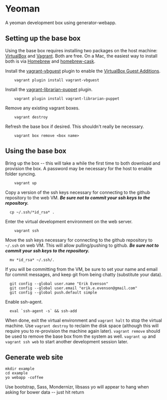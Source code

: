 # Yeoman

A yeoman development box using generator-webapp.

## Setting up the base box

Using the base box requires installing two packages on the host machine: [VirtualBox](https://www.virtualbox.org/) and [Vagrant](http://www.vagrantup.com/).  Both are free.  On a Mac, the easiest way to install both is via [Homebrew](http://mxcl.github.io/homebrew/) and [homebrew-cask](https://github.com/phinze/homebrew-cask).

Install the [vagrant-vbguest](https://github.com/dotless-de/vagrant-vbguest) plugin to enable the [VirtualBox Guest Additions](https://www.virtualbox.org/manual/ch04.html).

```
	vagrant plugin install vagrant-vbguest
```

Install the [vagrant-librarian-puppet](https://github.com/mhahn/vagrant-librarian-puppet) plugin.

```
	vagrant plugin install vagrant-librarian-puppet
```

Remove any existing vagrant boxes.
	
```
	vagrant destroy
```

Refresh the base box if desired.  This shouldn't really be necessary.

```
	vagrant box remove <box name>
```

## Using the base box

Bring up the box -- this will take a while the first time to both download and provision the box.  A password may be necessary for the host to enable folder syncing.

```
	vagrant up
```

Copy a version of the ssh keys necessary for connecting to the github repository to the web VM.  ***Be sure not to commit your ssh keys to the repository.***

```
  cp ~/.ssh/*id_rsa* .
```

Enter the virtual development environment on the web server.

```
	vagrant ssh
```

Move the ssh keys necessary for connecting to the github repository to `~/.ssh` on web VM.  This will allow pulling/pushing to github.  ***Be sure not to commit your ssh keys to the repository.***

```
  mv *id_rsa* ~/.ssh/.
```

If you will be committing from the VM, be sure to set your name and email for commit messages, and keep git from being chatty (substitute your data).

```
  git config --global user.name "Erik Evenson"
  git config --global user.email "erik.e.evenson@gmail.com"
  git config --global push.default simple
```

Enable ssh-agent.

```
  eval `ssh-agent -s` && ssh-add
```

When done, exit the virtual environment and `vagrant halt` to stop the virtual machine.  Use `vagrant destroy` to reclaim the disk space (although this will require you to re-provision the machine again later).  `vagrant remove` should be used to remove the base box from the system as well.  `vagrant up` and `vagrant ssh web` to start another development session later.

## Generate web site

```
mkdir example
cd example
yo webapp -coffee
```

Use bootstrap, Sass, Mondernizr, libsass
yo will appear to hang when asking for bower data -- just hit return

